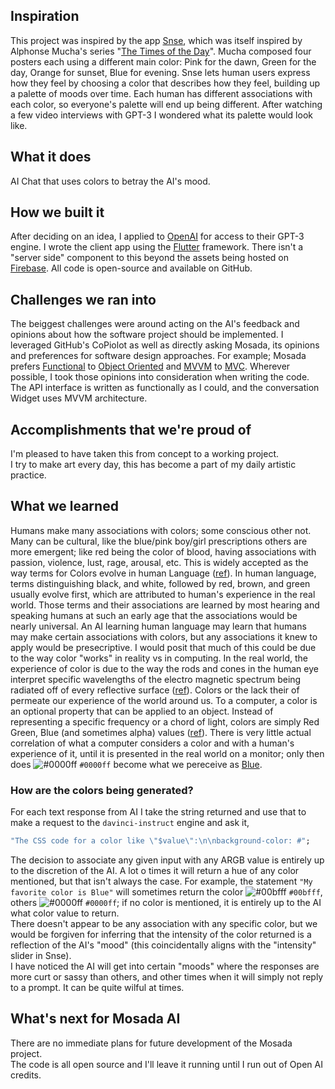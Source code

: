 ## Inspiration
This project was inspired by the app [Snse](https://apps.apple.com/us/app/snse/id1442747058), which was itself inspired by Alphonse Mucha's series "[The Times of the Day](http://www.muchafoundation.org/en/gallery/themes/theme/art-posters/object/278)". Mucha composed four posters each using a different main color: Pink for the dawn, Green for the day, Orange for sunset, Blue for evening. Snse lets human users express how they feel by choosing a color that describes how they feel, building up a palette of moods over time. Each human has different associations with each color, so everyone's palette will end up being different. After watching a few video interviews with GPT-3 I wondered what its palette would look like.

## What it does
AI Chat that uses colors to betray the AI's mood.

## How we built it
After deciding on an idea, I applied to [OpenAI](https://openai.com/) for access to their GPT-3 engine. I wrote the client app using the [Flutter](https://flutter.dev) framework. There isn't a "server side" component to this beyond the assets being hosted on [Firebase](https://firebase.com).
All code is open-source and available on GitHub.

## Challenges we ran into
The beiggest challenges were around acting on the AI's feedback and opinions about how the software project should be implemented. I leveraged GitHub's CoPiolot as well as directly asking Mosada, its opinions and preferences for software design approaches. For example; Mosada prefers [Functional](https://en.wikipedia.org/wiki/Functional_programming) to [Object Oriented](https://en.wikipedia.org/wiki/Object-oriented_programming) and [MVVM](https://en.wikipedia.org/wiki/Model%E2%80%93view%E2%80%93viewmodel) to [MVC](https://en.wikipedia.org/wiki/Model%E2%80%93view%E2%80%93controller). Wherever possible, I took those opinions into consideration when writing the code. The API interface is written as functionally as I could, and the conversation Widget uses MVVM architecture. 

## Accomplishments that we're proud of
I'm pleased to have taken this from concept to a working project.  
I try to make art every day, this has become a part of my daily artistic practice.

## What we learned
Humans make many associations with colors; some conscious other not. Many can be cultural, like the blue/pink boy/girl prescriptions others are more emergent; like red being the color of blood, having associations with passion, violence, lust, rage, arousal, etc. This is widely accepted as the way terms for Colors evolve in human Language ([ref](https://en.wikipedia.org/wiki/Basic_Color_Terms)).   In human language, terms distinguishing black, and white, followed by red, brown, and green usually evolve first, which are attributed to human's experience in the real world. Those terms and their associations are learned by most hearing and speaking humans at such an early age that the associations would be nearly universal. An AI learning human language may learn that humans may make certain associations with colors, but any associations it knew to apply would be presecriptive. I would posit that much of this could be due to the way color "works" in reality vs in computing. In the real world, the experience of color is due to the way the rods and cones in the human eye interpret specific wavelengths of the electro magnetic spectrum being radiated off of every reflective surface ([ref](https://www.pantone.com/articles/color-fundamentals/how-do-we-see-color)). Colors or the lack their of permeate our experience of the world around us. To a computer, a color is an optional property that can be applied to an object. Instead of representing a specific frequency or a chord of light, colors are simply Red Green, Blue (and sometimes alpha) values ([ref](https://en.wikipedia.org/wiki/RGB_color_model)). There is very little actual correlation of what a computer considers a color and with a human's experience of it, until it is presented in the real world on a monitor; only then does ![#0000ff](https://via.placeholder.com/15/0000ff/000000?text=+) `#0000ff` become what we pereceive as [Blue](https://en.wikipedia.org/wiki/Blue).  

### How are the colors being generated?  
For each text response from AI I take the string returned and use that to make a request to the `davinci-instruct` engine and ask it, 
```dart
"The CSS code for a color like \"$value\":\n\nbackground-color: #";
``` 
The decision to associate any given input with any ARGB value is entirely up to the discretion of the AI. A lot o times it will return a hue of any color mentioned, but that isn't always the case. For example, the statement `"My favorite color is Blue"` will sometimes return the color ![#00bfff](https://via.placeholder.com/15/00bfff/000000?text=+) `#00bfff`, others ![#0000ff](https://via.placeholder.com/15/0000ff/000000?text=+) `#0000ff`; if no color is mentioned, it is entirely up to the AI what color value to return.    
There doesn't appear to be any association with any specific color, but we would be forgiven for inferring that the intensity of the color returned is a reflection of the AI's "mood" (this coincidentally aligns with the "intensity" slider in Snse).  
I have noticed the AI will get into certain "moods" where the responses are more curt or sassy than others, and other times when it will simply not reply to a prompt. It can be quite wilful at times. 

## What's next for Mosada AI
There are no immediate plans for future development of the Mosada project.  
The code is all open source and I'll leave it running until I run out of Open AI credits. 
